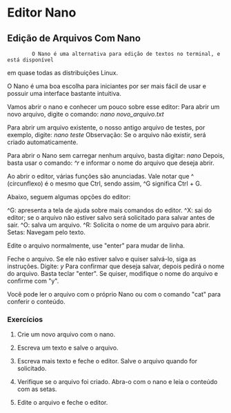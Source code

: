 ﻿# Editor Nano

## Edição de Arquivos Com Nano

			O Nano é uma alternativa para edição de textos no terminal, e está disponível
em quase todas as distribuições Linux.

O Nano é uma boa escolha para iniciantes por ser mais fácil de usar e possuir uma interface bastante intuitiva.

Vamos abrir o nano e conhecer um pouco sobre esse editor:
Para abrir um novo arquivo, digite o comando:
*nano novo_arquivo.txt*

Para abrir um arquivo existente, o nosso antigo arquivo de testes, por exemplo, digite:
*nano teste*
Observação: Se o arquivo não existir, será criado automaticamente.

Para abrir o Nano sem carregar nenhum arquivo, basta digitar:
*nano*
Depois, basta usar o comando:
*^r*
e informar o nome do arquivo que deseja abrir.

Ao abrir o editor, várias funções são anunciadas.
Vale notar que ^ (circunflexo) é o mesmo que Ctrl, sendo assim, ^G significa Ctrl + G.

Abaixo, seguem algumas opções do editor:

^G: apresenta a tela de ajuda sobre mais comandos do editor.
^X: sai do editor; se o arquivo não estiver salvo será solicitado para salvar antes de sair.
^O: salva um arquivo.
^R: Solicita o nome de um arquivo para abrir.
Setas: Navegam pelo texto.

Edite o arquivo normalmente, use "enter" para mudar de linha.

Feche o arquivo. Se ele não estiver salvo e quiser salvá-lo, siga as instruções.
Digite:
*y*
Para confirmar que deseja salvar, depois pedirá o nome do arquivo. Basta teclar "enter". Se quiser, modifique o nome do arquivo e confirme com "y".

Você pode ler o arquivo com o próprio Nano ou com o comando "cat" para conferir o conteúdo.

### Exercícios

1. Crie um novo arquivo com o nano.

2. Escreva um texto e salve o arquivo.

3. Escreva mais texto e feche o editor. Salve o arquivo quando for
solicitado.

4. Verifique se o arquivo foi criado. Abra-o com o nano e leia o
conteúdo com as setas.

5. Edite o arquivo e feche o editor.